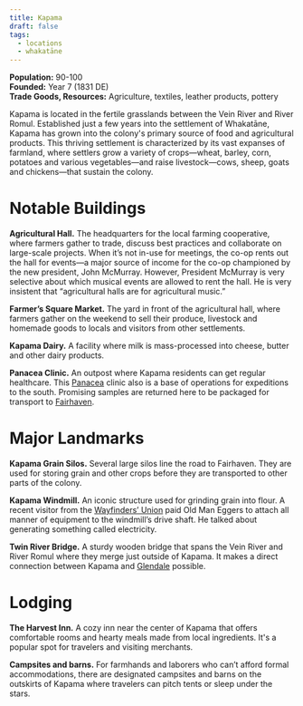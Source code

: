 ```yaml
---
title: Kapama
draft: false
tags:
  - locations
  - whakatāne
---
```

**Population:** 90-100<br>
**Founded:** Year 7 (1831 DE)<br>
**Trade Goods, Resources:** Agriculture, textiles, leather products, pottery

Kapama is located in the fertile grasslands between the Vein River and River Romul. Established just a few years into the settlement of Whakatāne, Kapama has grown into the colony's primary source of food and agricultural products. This thriving settlement is characterized by its vast expanses of farmland, where settlers grow a variety of crops—wheat, barley, corn, potatoes and various vegetables—and raise livestock—cows, sheep, goats and chickens—that sustain the colony. 
# Notable Buildings
**Agricultural Hall.** The headquarters for the local farming cooperative, where farmers gather to trade, discuss best practices and collaborate on large-scale projects. When it’s not in-use for meetings, the co-op rents out the hall for events—a major source of income for the co-op championed by the new president, John McMurray. However, President McMurray is very selective about which musical events are allowed to rent the hall. He is very insistent that “agricultural halls are for agricultural music.”

**Farmer’s Square Market.** The yard in front of the agricultural hall, where farmers gather on the weekend to sell their produce, livestock and homemade goods to locals and visitors from other settlements. 

**Kapama Dairy.** A facility where milk is mass-processed into cheese, butter and other dairy products.

**Panacea Clinic.** An outpost where Kapama residents can get regular healthcare. This [Panacea](panacea) clinic also is a base of operations for expeditions to the south. Promising samples are returned here to be packaged for transport to [Fairhaven](fairhaven).
# Major Landmarks
**Kapama Grain Silos.** Several large silos line the road to Fairhaven. They are used for storing grain and other crops before they are transported to other parts of the colony.

**Kapama Windmill.** An iconic structure used for grinding grain into flour. A recent visitor from the [Wayfinders’ Union](the-wayfinders-union) paid Old Man Eggers to attach all manner of equipment to the windmill’s drive shaft. He talked about generating something called electricity.

**Twin River Bridge.** A sturdy wooden bridge that spans the Vein River and River Romul where they merge just outside of Kapama. It makes a direct connection between Kapama and [Glendale](glendale) possible.
# Lodging
**The Harvest Inn.** A cozy inn near the center of Kapama that offers comfortable rooms and hearty meals made from local ingredients. It's a popular spot for travelers and visiting merchants.

**Campsites and barns.** For farmhands and laborers who can’t afford formal accommodations, there are designated campsites and barns on the outskirts of Kapama where travelers can pitch tents or sleep under the stars.